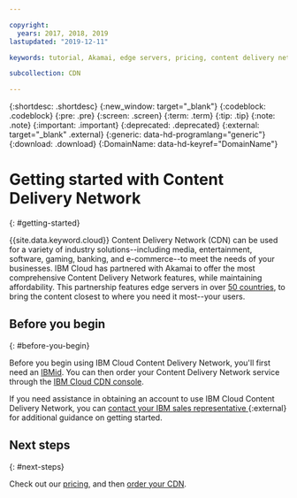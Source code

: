 ```yaml
---

copyright:
  years: 2017, 2018, 2019
lastupdated: "2019-12-11"

keywords: tutorial, Akamai, edge servers, pricing, content delivery network, comprehensive, account

subcollection: CDN

---
```


{:shortdesc: .shortdesc}
{:new_window: target="_blank"}
{:codeblock: .codeblock}
{:pre: .pre}
{:screen: .screen}
{:term: .term}
{:tip: .tip}
{:note: .note}
{:important: .important}
{:deprecated: .deprecated}
{:external: target="_blank" .external}
{:generic: data-hd-programlang="generic"}
{:download: .download}
{:DomainName: data-hd-keyref="DomainName"}

# Getting started with Content Delivery Network
{: #getting-started}

{{site.data.keyword.cloud}} Content Delivery Network (CDN) can be used for a variety of industry solutions--including media, entertainment, software, gaming, banking, and e-commerce--to meet the needs of your businesses. IBM Cloud has partnered with Akamai to offer the most comprehensive Content Delivery Network features, while maintaining affordability. This partnership features edge servers in over [50 countries](/docs/infrastructure/CDN?topic=CDN-list-of-edge-servers#list-of-edge-servers), to bring the content closest to where you need it most--your users.

## Before you begin
{: #before-you-begin}

Before you begin using IBM Cloud Content Delivery Network, you'll first need an [IBMid](https://www.ibm.com/account/us-en/signup/register.html). You can then order your Content Delivery Network service through the [IBM Cloud CDN console](https://cloud.ibm.com/catalog/infrastructure/cdn-powered-by-akamai).

If you need assistance in obtaining an account to use IBM Cloud Content Delivery Network, you can [contact your IBM sales representative ](https://www.ibm.com/cloud/contact-us/){:external} for additional guidance on getting started.

## Next steps
{: #next-steps}

Check out our [pricing](/docs/infrastructure/CDN?topic=CDN-pricing#pricing), and then [order your CDN](/docs/infrastructure/CDN?topic=CDN-order-a-cdn).
